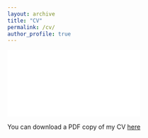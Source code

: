 ```yaml
---
layout: archive
title: "CV"
permalink: /cv/
author_profile: true
---
```


<embed src="/files/Wilfahrt_CV_Curent.pdf" type="application/pdf" />

You can download a PDF copy of my CV [here](/files/Wilfahrt_CV_Curent.pdf)
